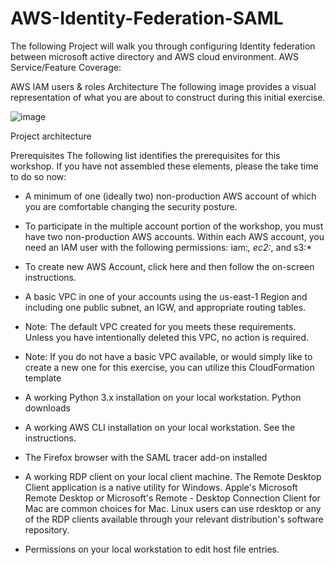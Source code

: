 # AWS-Identity-Federation-SAML
The following Project will walk you through configuring Identity federation between microsoft active directory and AWS cloud environment.
AWS Service/Feature Coverage:

AWS IAM users & roles
Architecture
The following image provides a visual representation of what you are about to construct during this initial exercise.

![image](https://user-images.githubusercontent.com/73201241/154366601-6652ae21-d95a-439f-986c-2a2e1e98de3a.png)


Project architecture


Prerequisites
The following list identifies the prerequisites for this workshop. If you have not assembled these elements, please the take time to do so now:

- A minimum of one (ideally two) non-production AWS account of which you are comfortable changing the security posture.

- To participate in the multiple account portion of the workshop, you must have two non-production AWS accounts. Within each AWS account, you need an IAM user with the following permissions: iam:*, ec2:*, and s3:*
- To create new AWS Account, click here and then follow the on-screen instructions.
- A basic VPC in one of your accounts using the us-east-1 Region and including one public subnet, an IGW, and appropriate routing tables.
- Note: The default VPC created for you meets these requirements. Unless you have intentionally deleted this VPC, no action is required.
- Note: If you do not have a basic VPC available, or would simply like to create a new one for this exercise, you can utilize this CloudFormation template
- A working Python 3.x installation on your local workstation. Python downloads
- A working AWS CLI installation on your local workstation. See the instructions.
- The Firefox browser with the SAML tracer add-on installed
- A working RDP client on your local client machine. The Remote Desktop Client application is a native utility for Windows. Apple's Microsoft Remote Desktop or Microsoft's Remote - Desktop Connection Client for Mac are common choices for Mac. Linux users can use rdesktop or any of the RDP clients available through your relevant distribution's software repository.
- Permissions on your local workstation to edit host file entries.
